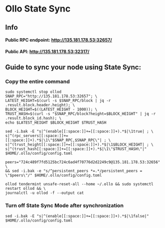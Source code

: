 # Ollo State Sync

## Info
#### Public RPC endpoint: http://135.181.178.53:32657/
#### Public API: http://135.181.178.53:32317/

## Guide to sync your node using State Sync:

### Copy the entire command
```
sudo systemctl stop ollod
SNAP_RPC="http://135.181.178.53:32657"; \
LATEST_HEIGHT=$(curl -s $SNAP_RPC/block | jq -r .result.block.header.height); \
BLOCK_HEIGHT=$((LATEST_HEIGHT - 1000)); \
TRUST_HASH=$(curl -s "$SNAP_RPC/block?height=$BLOCK_HEIGHT" | jq -r .result.block_id.hash); \
echo $LATEST_HEIGHT $BLOCK_HEIGHT $TRUST_HASH

sed -i.bak -E "s|^(enable[[:space:]]+=[[:space:]]+).*$|\1true| ; \
s|^(rpc_servers[[:space:]]+=[[:space:]]+).*$|\1\"$SNAP_RPC,$SNAP_RPC\"| ; \
s|^(trust_height[[:space:]]+=[[:space:]]+).*$|\1$BLOCK_HEIGHT| ; \
s|^(trust_hash[[:space:]]+=[[:space:]]+).*$|\1\"$TRUST_HASH\"|" $HOME/.ollo/config/config.toml

peers="724c489f7fd5125bc724c6ad4f70776d2d2249c9@135.181.178.53:32656" \
&& sed -i.bak -e "s/^persistent_peers *=.*/persistent_peers = \"$peers\"/" $HOME/.ollo/config/config.toml 

ollod tendermint unsafe-reset-all --home ~/.ollo && sudo systemctl restart ollod && \
journalctl -u ollod -f --output cat
```
### Turn off State Sync Mode after synchronization
```
sed -i.bak -E "s|^(enable[[:space:]]+=[[:space:]]+).*$|\1false|" $HOME/.ollo/config/config.toml
```
